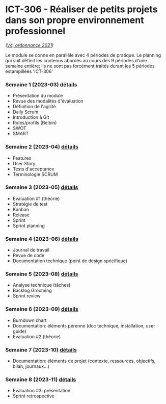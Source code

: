# ICT-306 - Réaliser de petits projets dans son propre environnement professionnel
_([V4, ordonnance 2021](https://www.modulbaukasten.ch/module/306/4/fr-FR?title=R%C3%A9aliser-de-petits-projets-dans-son-propre-environnement-professionnel))_

Le module se donne en parallèle avec 4 périodes de pratique. Le planning qui suit définit les contenus abordés au cours des 9 périodes d'une semaine entière; ils ne sont pas forcément traités durant les 5 périodes estampillées 'ICT-306'

### Semaine 1 (2023-03) [détails](Séquences/Semaine1.md)

- Présentation du module
- Revue des modalités d'évaluation
- Définition de l'agilité
- Daily Scrum
- Introduction à Git
- Roles/profils (Belbin)
- SWOT
- SMART

### Semaine 2 (2023-04) [détails](Séquences/Semaine2.md)

- Features
- User Story
- Tests d'acceptance
- Terminologie SCRUM

### Semaine 3 (2023-05) [détails](Séquences/Semaine3.md)

- Evaluation #1 (théorie)
- Stratégie de test
- Kanban
- Release
- Sprint
- Sprint planning

### Semaine 4 (2023-06) [détails](Séquences/Semaine4.md)

- Journal de travail
- Revue de code
- Documentation technique (point de design spécifique)

### Semaine 5 (2023-08) [détails](Séquences/Semaine5.md)

- Analyse technique (tâches)
- Backlog Grooming
- Sprint review

### Semaine 6 (2023-09) [détails](Séquences/Semaine6.md)

- Burndown chart
- Documentation: éléments pérenne (doc technique, installation, user guide)
- Evaluation #2 (théorie)

### Semaine 7 (2023-10) [détails](Séquences/Semaine7.md)

- Documentation: éléments de projet (contexte, ressources, objectifs, bilan, journaux...)

### Semaine 8 (2023-11) [détails](Séquences/Semaine8.md)

- Evaluation #3: présentation
- Sprint retrospective

